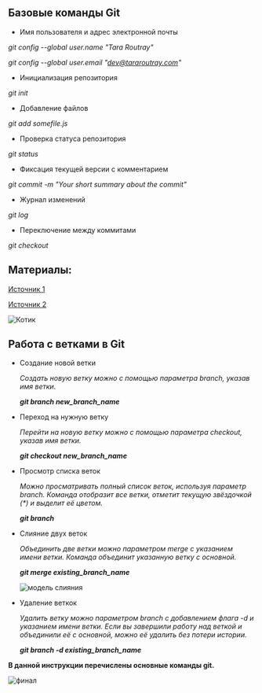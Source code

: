 ## Базовые команды Git

+ Имя пользователя и адрес электронной почты

_git config --global user.name "Tara Routray"_

_git config --global user.email "dev@tararoutray.com"_

+ Инициализация репозитория

_git init_

+ Добавление файлов

_git add somefile.js_

+ Проверка статуса репозитория

_git status_

+ Фиксация текущей версии с комментарием

_git commit -m "Your short summary about the commit"_

+ Журнал изменений

_git log_

+ Переключение между коммитами

_git checkout_

## Материалы:

[Источник 1](https://texterra.ru/blog/ischerpyvayushchaya-shpargalka-po-sintaksisu-razmetki-markdown-na-zametku-avtoram-veb-razrabotchikam.html?)

[Источник 2](https://habr.com/ru/company/ruvds/blog/599929/)

![Котик](https://w7.pngwing.com/pngs/890/216/png-transparent-cat-kitten-chi-s-sweet-home-drawing-anime-cat.png)

## Работа с ветками в Git

+ Создание новой ветки

    _Создать новую ветку можно с помощью параметра branch, указав имя ветки._
    
    __*git branch new_branch_name*__

+ Переход на нужную ветку

    _Перейти на новую ветку можно с помощью параметра checkout, указав имя ветки._

    __*git checkout new_branch_name*__

+ Просмотр списка веток

    _Можно просматривать полный список веток, используя параметр branch. Команда отобразит все ветки, отметит текущую звёздочкой (*) и выделит её цветом._

    __*git branch*__

+ Слияние двух веток

    _Объединить две ветки можно параметром merge с указанием имени ветки. Команда объединит указанную ветку с основной._

    __*git merge existing_branch_name*__

    ![модель слияния](https://i.stack.imgur.com/2Oh83.png)

+ Удаление веткок

    _Удалить ветку можно параметром branch с добавлением флага -d и указанием имени ветки. Если вы завершили работу над веткой и объединили её с основной, можно её удалить без потери истории._

    __*git branch -d existing_branch_name*__

**В данной инструкции перечислены основные команды git.**

![финал](https://media.dayoftheshirt.com/images/shirts/ARseF/neatoshop_lil-sith-graffiti_1501445519.large.png)


